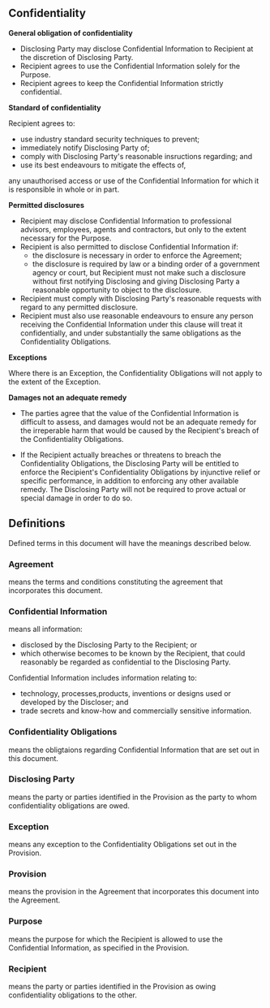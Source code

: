 ## Confidentiality

**General obligation of confidentiality**

- Disclosing Party may disclose Confidential Information to Recipient at the discretion of Disclosing Party.
- Recipient agrees to use the Confidential Information solely for the Purpose.
- Recipient agrees to keep the Confidential Information strictly confidential.

**Standard of confidentiality**

Recipient agrees to:
- use industry standard security techniques to prevent;
- immediately notify Disclosing Party of;
- comply with Disclosing Party's reasonable insructions regarding; and
- use its best endeavours to mitigate the effects of,

any unauthorised access or use of the Confidential Information for which it is responsible in whole or in part.

**Permitted disclosures**

- Recipient may disclose Confidential Information to professional advisors, employees, agents and contractors, but only to the extent necessary for the Purpose.
- Recipient is also permitted to disclose Confidential Information if:
	- the disclosure is necessary in order to enforce the Agreement;
	- the disclosure is required by law or a binding order of a government agency or court, but
Recipient must not make such a disclosure without first notifying Disclosing and giving Disclosing Party a reasonable opportunity to object to the disclosure. 
- Recipient must comply with Disclosing Party's reasonable requests with regard to any permitted disclosure.
- Recipient must also use reasonable endeavours to ensure any person receiving the Confidential Information under this clause will treat it confidentially, and under substantially the same obligations as the Confidentiality Obligations.

**Exceptions**

Where there is an Exception, the Confidentiality Obligations will not apply to the extent of the Exception.

**Damages not an adequate remedy**

- The parties agree that the value of the Confidential Information is difficult to assess, and damages would not be an adequate remedy for the irreperable harm that would be caused by the Recipient's breach of the Confidentiality Obligations.

- If the Recipient actually breaches or threatens to breach the Confidentiality Obligations, the Disclosing Party will be entitled to enforce the Recipient's Confidentiality Obligations by injunctive relief or specific performance, in addition to enforcing any other available remedy. The Disclosing Party will not be required to prove actual or special damage in order to do so.

## Definitions
Defined terms in this document will have the meanings described below.

### Agreement
means the terms and conditions constituting the agreement that incorporates this document.

### Confidential Information
means all information:
- disclosed by the Disclosing Party to the Recipient; or 
- which otherwise becomes to be known by the Recipient, 
that could reasonably be regarded as confidential to the Disclosing Party.

Confidential Information includes information relating to:
- technology, processes,products, inventions or designs used or developed by the Discloser; and 
- trade secrets and know-how and commercially sensitive information.

### Confidentiality Obligations
means the obligtaions regarding Confidential Information that are set out in this document.

### Disclosing Party
means the party or parties identified in the Provision as the party to whom confidentiality obligations are owed.

### Exception
means any exception to the Confidentiality Obligations set out in the Provision.

### Provision
means the provision in the Agreement that incorporates this document into the Agreement.

### Purpose
means the purpose for which the Recipient is allowed to use the Confidential Information, as specified in the Provision.

### Recipient
means the party or parties identified in the Provision as owing confidentiality obligations to the other.

